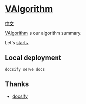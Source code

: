 # [VAlgorithm](https://codepoem.github.io/VAlgorithm/)

[中文](README_CN.md)

[VAlgorithm](https://codepoem.github.io/VAlgorithm/) is our algorithm summary.

Let's [start~](https://codepoem.github.io/VAlgorithm/#/summary)

## Local deployment

```shell
docsify serve docs
```

## Thanks

- [docsify](https://docsify.js.org)
